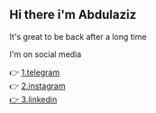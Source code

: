 ## Hi there i'm Abdulaziz

It's great to be back after a long time <br/>

I'm on social media <br/>

👉 <a href="https://t.me/akiylov">
1.telegram
<a/>
  <br/>
👉 <a href="https://www.instagram.com/akiylov/" >
2.instagram
<a/>
  <br/>
<a href="https://www.linkedin.com/in/abdulaziz-oqilov-52785627b/">
👉 3.linkedin
<a/>


